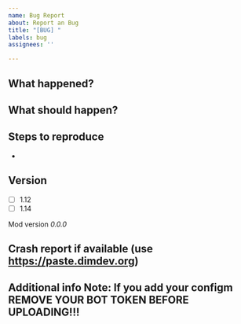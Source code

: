 ```yaml
---
name: Bug Report
about: Report an Bug
title: "[BUG] "
labels: bug
assignees: ''

---
```


**What happened?**
-

**What should happen?**
-

**Steps to reproduce**
- 
- 


**Version**
-
- [ ] 1.12
- [ ] 1.14

Mod version _0.0.0_


**Crash report if available (use https://paste.dimdev.org)**
-

**Additional info**
Note: If you add your configm REMOVE YOUR BOT TOKEN BEFORE UPLOADING!!!
-
